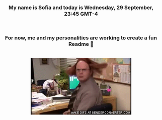 


<div align="center">
<h3 >My name is Sofia and today is Wednesday, 29 September, 23:45 GMT-4</h3><br>
<h3 >For now, me and my personalities are working to create a fun Readme 👋
</h3><br>
<img src='img/dwight.gif' alt='working...'/>
</div>

